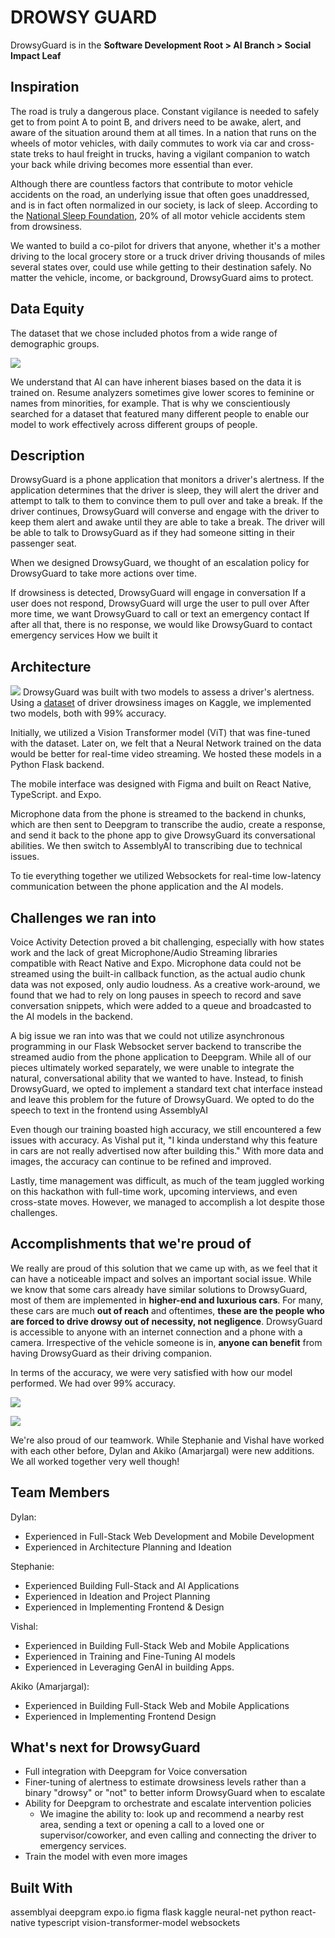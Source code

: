 # DROWSY GUARD
DrowsyGuard is in the **Software Development Root > AI Branch > Social Impact Leaf**

## Inspiration

The road is truly a dangerous place. Constant vigilance is needed to safely get to from point A to point B, and drivers need to be awake, alert, and aware of the situation around them at all times. In a nation that runs on the wheels of motor vehicles, with daily commutes to work via car and cross-state treks to haul freight in trucks, having a vigilant companion to watch your back while driving becomes more essential than ever.

Although there are countless factors that contribute to motor vehicle accidents on the road, an underlying issue that often goes unaddressed, and is in fact often normalized in our society, is lack of sleep. According to the [National Sleep Foundation](https://www.thensf.org/wp-content/uploads/2022/11/National-Sleep-Foundation-Breaking-Report_Drowsy-Driving.pdf), 20% of all motor vehicle accidents stem from drowsiness.

We wanted to build a co-pilot for drivers that anyone, whether it's a mother driving to the local grocery store or a truck driver driving thousands of miles several states over, could use while getting to their destination safely. No matter the vehicle, income, or background, DrowsyGuard aims to protect.

## Data Equity

The dataset that we chose included photos from a wide range of demographic groups.

![](documentation/diverse_data.png)

We understand that AI can have inherent biases based on the data it is trained on. Resume analyzers sometimes give lower scores to feminine or names from minorities, for example. That is why we conscientiously searched for a dataset that featured many different people to enable our model to work effectively across different groups of people.

## Description

DrowsyGuard is a phone application that monitors a driver's alertness. If the application determines that the driver is sleep, they will alert the driver and attempt to talk to them to convince them to pull over and take a break. If the driver continues, DrowsyGuard will converse and engage with the driver to keep them alert and awake until they are able to take a break. The driver will be able to talk to DrowsyGuard as if they had someone sitting in their passenger seat.

When we designed DrowsyGuard, we thought of an escalation policy for DrowsyGuard to take more actions over time.

If drowsiness is detected, DrowsyGuard will engage in conversation
If a user does not respond, DrowsyGuard will urge the user to pull over
After more time, we want DrowsyGuard to call or text an emergency contact
If after all that, there is no response, we would like DrowsyGuard to contact emergency services
How we built it

## Architecture
![](documentation/architecture.png)
DrowsyGuard was built with two models to assess a driver's alertness. Using a [dataset](https://www.kaggle.com/datasets/ismailnasri20/driver-drowsiness-dataset-ddd) of driver drowsiness images on Kaggle, we implemented two models, both with 99% accuracy.

Initially, we utilized a Vision Transformer model (ViT) that was fine-tuned with the dataset. Later on, we felt that a Neural Network trained on the data would be better for real-time video streaming. We hosted these models in a Python Flask backend.

The mobile interface was designed with Figma and built on React Native, TypeScript. and Expo.

Microphone data from the phone is streamed to the backend in chunks, which are then sent to Deepgram to transcribe the audio, create a response, and send it back to the phone app to give DrowsyGuard its conversational abilities. We then switch to AssemblyAI to transcribing due to technical issues.

To tie everything together we utilized Websockets for real-time low-latency communication between the phone application and the AI models.

## Challenges we ran into

Voice Activity Detection proved a bit challenging, especially with how states work and the lack of great Microphone/Audio Streaming libraries compatible with React Native and Expo. Microphone data could not be streamed using the built-in callback function, as the actual audio chunk data was not exposed, only audio loudness. As a creative work-around, we found that we had to rely on long pauses in speech to record and save conversation snippets, which were added to a queue and broadcasted to the AI models in the backend.

A big issue we ran into was that we could not utilize asynchronous programming in our Flask Websocket server backend to transcribe the streamed audio from the phone application to Deepgram. While all of our pieces ultimately worked separately, we were unable to integrate the natural, conversational ability that we wanted to have. Instead, to finish DrowsyGuard, we opted to implement a standard text chat interface instead and leave this problem for the future of DrowsyGuard. We opted to do the speech to text in the frontend using AssemblyAI

Even though our training boasted high accuracy, we still encountered a few issues with accuracy. As Vishal put it, "I kinda understand why this feature in cars are not really advertised now after building this." With more data and images, the accuracy can continue to be refined and improved.

Lastly, time management was difficult, as much of the team juggled working on this hackathon with full-time work, upcoming interviews, and even cross-state moves. However, we managed to accomplish a lot despite those challenges.

## Accomplishments that we're proud of

We really are proud of this solution that we came up with, as we feel that it can have a noticeable impact and solves an important social issue. While we know that some cars already have similar solutions to DrowsyGuard, most of them are implemented in **higher-end and luxurious cars**. For many, these cars are much **out of reach** and oftentimes, **these are the people who are forced to drive drowsy out of necessity, not negligence**. DrowsyGuard is accessible to anyone with an internet connection and a phone with a camera. Irrespective of the vehicle someone is in, **anyone can benefit** from having DrowsyGuard as their driving companion.

In terms of the accuracy, we were very satisfied with how our model performed. We had over 99% accuracy.

![](documentation/nn_accuracy.png)

![](documentation/nn_matrix.png)

We're also proud of our teamwork. While Stephanie and Vishal have worked with each other before, Dylan and Akiko (Amarjargal) were new additions. We all worked together very well though!

## Team Members

Dylan:

- Experienced in Full-Stack Web Development and Mobile Development
- Experienced in Architecture Planning and Ideation

Stephanie:

- Experienced Building Full-Stack and AI Applications
- Experienced in Ideation and Project Planning
- Experienced in Implementing Frontend & Design

Vishal:

- Experienced in Building Full-Stack Web and Mobile Applications
- Experienced in Training and Fine-Tuning AI models
- Experienced in Leveraging GenAI in building Apps.

Akiko (Amarjargal):

- Experienced in Building Full-Stack Web and Mobile Applications
- Experienced in Implementing Frontend Design

## What's next for DrowsyGuard

- Full integration with Deepgram for Voice conversation
- Finer-tuning of alertness to estimate drowsiness levels rather than a binary "drowsy" or "not" to better inform DrowsyGuard when to escalate
- Ability for Deepgram to orchestrate and escalate intervention policies
    - We imagine the ability to: look up and recommend a nearby rest area, sending a text or opening a call to a loved one or supervisor/coworker, and even calling and connecting the driver to emergency services.
- Train the model with even more images
## Built With

assemblyai
deepgram
expo.io
figma
flask
kaggle
neural-net
python
react-native
typescript
vision-transformer-model
websockets